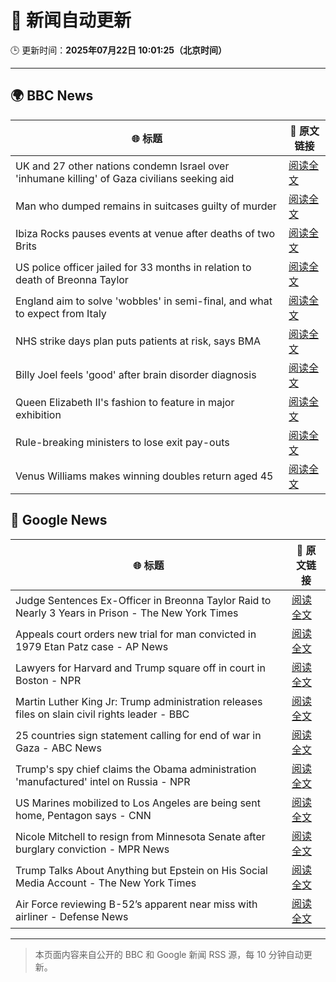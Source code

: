 # 🧠 新闻自动更新

🕒 更新时间：**2025年07月22日 10:01:25（北京时间）**

---

## 🌍 BBC News

| 🌐 标题 | 🔗 原文链接 |
|--------|-------------|
| UK and 27 other nations condemn Israel over 'inhumane killing' of Gaza civilians seeking aid | [阅读全文](https://www.bbc.com/news/articles/c4g814gy2e7o) |
| Man who dumped remains in suitcases guilty of murder | [阅读全文](https://www.bbc.com/news/articles/c98wz78jy6zo) |
| Ibiza Rocks pauses events at venue after deaths of two Brits | [阅读全文](https://www.bbc.com/news/articles/ckgl73kvyweo) |
| US police officer jailed for 33 months in relation to death of Breonna Taylor | [阅读全文](https://www.bbc.com/news/articles/cpvjwrm29wpo) |
| England aim to solve 'wobbles' in semi-final, and what to expect from Italy | [阅读全文](https://www.bbc.com/sport/football/articles/cn0zj5r79k7o) |
| NHS strike days plan puts patients at risk, says BMA | [阅读全文](https://www.bbc.com/news/articles/cvg9xdy7eqko) |
| Billy Joel feels 'good' after brain disorder diagnosis | [阅读全文](https://www.bbc.com/news/articles/ckg3lw1nvy2o) |
| Queen Elizabeth II's fashion to feature in major exhibition | [阅读全文](https://www.bbc.com/news/articles/ckg5jzj6088o) |
| Rule-breaking ministers to lose exit pay-outs | [阅读全文](https://www.bbc.com/news/articles/cx2l3l08x8do) |
| Venus Williams makes winning doubles return aged 45 | [阅读全文](https://www.bbc.com/sport/tennis/articles/ckg5j25yz26o) |

## 📰 Google News

| 🌐 标题 | 🔗 原文链接 |
|--------|-------------|
| Judge Sentences Ex-Officer in Breonna Taylor Raid to Nearly 3 Years in Prison - The New York Times | [阅读全文](https://news.google.com/rss/articles/CBMikgFBVV95cUxNQWFrRDZGSnVqOXZyQmZZQlZxeENxMjJmTExjTXlaYUZDbFc0WWhsajE5ZERsdXFVS0R4Mkl5UjJaN09iaWw5eFVURlpfaVpOOVliMWdNU25IWjdSNW11RTIwQzdjTEZoSG05VHd2bWxLa1piOHVuRzRrbThlN0hGZFJLaVZkQ1dRbUhXQkpFTDJqdw?oc=5) |
| Appeals court orders new trial for man convicted in 1979 Etan Patz case - AP News | [阅读全文](https://news.google.com/rss/articles/CBMipAFBVV95cUxQcE1ULTN0ZkV1WngzNXJ5V2YycGZlNWlKd05qRFdxWHV2NFJTeWlrWTF4RFB4QVdBbnF4TWYxOGhKZ3N6RkEwblNta0tZUXBBeThkeVF2Z0JwNW9WbGpoQ213NUszczl6c28tZnYySU5WRnBldlYyd25hbXNZaDFFWVFFTkt5bGdEd3RpTGx6Qm90ZmFqeGNaRU53ZWU4Ym1LbzB2OQ?oc=5) |
| Lawyers for Harvard and Trump square off in court in Boston - NPR | [阅读全文](https://news.google.com/rss/articles/CBMihgFBVV95cUxQcXJSVy1Ld2lXYm9wMWkxYnhKYjNTeG1sWHMxc0lwWnpVODBGdUVVU0pqUlZSeGlCdndhZGFfcWFXYzVHTDhla1BUcGNNcUtJVmJvdlF0TFNfU3Q2cjVCMk5OUmhINWswM2dBcG9uci11bS1JUS1VaktPRVcxcFhQY1F5OUtlZw?oc=5) |
| Martin Luther King Jr: Trump administration releases files on slain civil rights leader - BBC | [阅读全文](https://news.google.com/rss/articles/CBMiWkFVX3lxTE1zYlYxNWxPb2IwWVN5THpYdTNFOVdPdG5fUkNSa2lUUF82dWttQmh5R0g4Ry1yei0xdzAtWTZkRU5jT0NKTUtUb0wxZHF3OGNINXdSSzVXNlhGUdIBX0FVX3lxTFBMby1YRmh2bFNGc2J1MGRUYkFtcHp3dW95djFEanV1Q1ZPOUJsbGRlLWFIZWlvWHJOTG5qUm10X21MUUNlZmxsN0xJY2I3bFlPSy1ISGl5dEhLdnY4eVd3?oc=5) |
| 25 countries sign statement calling for end of war in Gaza - ABC News | [阅读全文](https://news.google.com/rss/articles/CBMipwFBVV95cUxOZXo1VkJONi1odXZ6bkxkR1ZkUkNpb2t3TkNZTUJMT0pVTkpBM3FmZ3Fmd0lZOUNNZGYxaUg1YkpiZU1XY0VENkY0RUVpb09tUUVBbzFwVTBpNnZUeG9wazJPQ0d2c2Zld2xZY3FrS1BNUXBXZWJNczlrdF93T01LZ2hfU21tRXpBOEhGODZDY2MzUlVTU25CY1dlM0hkUGhqbFZWLVdXZ9IBrAFBVV95cUxQU0c2WVpmUk5NYXM4QnExby1TZmJjb3hyR3cwLVdoMkJuOGNGM25pUG14NWY3ZTlDUHdKNlZ1bjZHX0s5bjYyS2FRRXhUSVQ2RlpHQW43TEhSTmhoMkVGTHZoUXRyM201dkJSUUhrdlRxanMyUmNpeTZoS01KelF1Qklsckh4YWVlb05sWVdITzNWVlYzTmVFWnZiSGFHVVBtbU9TUHBGQy1NaUJD?oc=5) |
| Trump's spy chief claims the Obama administration 'manufactured' intel on Russia - NPR | [阅读全文](https://news.google.com/rss/articles/CBMihgFBVV95cUxQVkNqRTNiVndqR2pMWC1WaGNyX0xjRWVGWG9qVWRiTmVGVGtvZjQwdWVMMnNPOTYxXzBpZU11LXZ2M1JWUW5VVExHaGFPM0NLblZmMEotc3JkVUlwR0pkX21ZSENCaU0zQ0lsRXBUUFRXZ3cyTzRMUTVvYlU2dHpsTklRcTB1QQ?oc=5) |
| US Marines mobilized to Los Angeles are being sent home, Pentagon says - CNN | [阅读全文](https://news.google.com/rss/articles/CBMihAFBVV95cUxORUdOZ3lWalgtd3ltZ1BrWHkwYkRvMlJqbTFNNWdyMmZiQ01fcTcyckk5eENGc25DbElHaEUyZkc1UF9NM25zcnB3azdENDM1OWlmNDBuemZzZ19qNVNjX0ZDZDNoNHFtdl8wMlR3ejNja0pPOE1oTDVjM0VpSVQ5MkZMSFHSAYoBQVVfeXFMT1dEOU1qcm9aT1dENGk1U3dvOFRicV9qOENMaE1RUGZaN1F1MlFHalBBcjkwN3ZyY1didGlnN010NUp2M05QaUtHT0dLQTRoRnJzQW9LVVlVTnJRRXpyQ1RaRE8tV0tWQnpUTE9YU3FqM2VIYXk1cF9vTmk4VjVGQ1E3SGFKY2VWNzNn?oc=5) |
| Nicole Mitchell to resign from Minnesota Senate after burglary conviction - MPR News | [阅读全文](https://news.google.com/rss/articles/CBMimgFBVV95cUxPRENyLS1mVXRqZ3RfOEU3eVg3blcyNHNkeGNkdnZrXzlKUUttcTlmREJMcUdGOW44UHduUjFMN2VoYUNYN3R3ZENFaGpJZWwxVE41LTJyel9EMjBuN3F0RzhIQ3RZMW96azZ0VjhsemlfOWtNMWh0SHN2c0lxYi1HNnhEQUU0RjBQQl9ZZkFQYXJ6RVdaXzZmV2pB?oc=5) |
| Trump Talks About Anything but Epstein on His Social Media Account - The New York Times | [阅读全文](https://news.google.com/rss/articles/CBMihAFBVV95cUxPMk1UUWtiemNoVklBd0Ribk5zUTdMRVV6Ym5uSjlsWUp2eFY1azJmUTJFN0hQc1dhNjNOc3ByTmExSERrUjJlaHFRSEVzNHphZzVXci04T3dtS0ZRVmtmLWI5X3p0UnNfXzFTaHl4T3Mtd21iRDZYcll2SkxnaFRfUnNJVlc?oc=5) |
| Air Force reviewing B-52’s apparent near miss with airliner - Defense News | [阅读全文](https://news.google.com/rss/articles/CBMiugFBVV95cUxORVhZXzczNkxxQ29DMGpuNFliMWlYellXOTJjMzlRUGh1Y0dmSzIzLUpZa2tHdTRGNnVMYVFrb2pXVGZ4cUFpaFg4MlB3OTkxaFJqODlsNlFnV0FldHhoeWlyUUVsNjMtcmZoa0hUSzdob2NpaDlUWjNBbzdmQklFZzFpU2hBNHJ6NUVJQjIyRkdwUGJjM1JucE5HUlRRcVVsdUNSNHBnTFJzYlRaal9BQ0hxVDJCX0ZHQUE?oc=5) |

---
> 本页面内容来自公开的 BBC 和 Google 新闻 RSS 源，每 10 分钟自动更新。